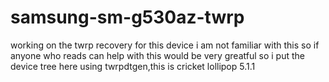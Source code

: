 # samsung-sm-g530az-twrp
working on the twrp recovery for this device
i am not familiar with this so if anyone who reads can help with this would be very greatful
so i put the device tree here using twrpdtgen,this is cricket lollipop 5.1.1
